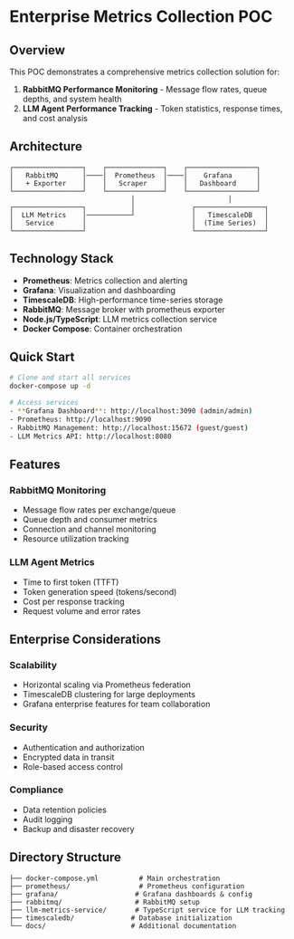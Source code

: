 # Enterprise Metrics Collection POC

## Overview

This POC demonstrates a comprehensive metrics collection solution for:
1. **RabbitMQ Performance Monitoring** - Message flow rates, queue depths, and system health
2. **LLM Agent Performance Tracking** - Token statistics, response times, and cost analysis

## Architecture

```
┌─────────────────┐    ┌──────────────┐    ┌─────────────────┐
│   RabbitMQ      │────│  Prometheus  │────│    Grafana      │
│   + Exporter    │    │   Scraper    │    │   Dashboard     │
└─────────────────┘    └──────────────┘    └─────────────────┘
                              │                       │
┌─────────────────┐           │              ┌─────────────────┐
│  LLM Metrics    │───────────┘              │   TimescaleDB   │
│   Service       │                          │  (Time Series)  │
└─────────────────┘                          └─────────────────┘
```

## Technology Stack

- **Prometheus**: Metrics collection and alerting
- **Grafana**: Visualization and dashboarding
- **TimescaleDB**: High-performance time-series storage
- **RabbitMQ**: Message broker with prometheus exporter
- **Node.js/TypeScript**: LLM metrics collection service
- **Docker Compose**: Container orchestration

## Quick Start

```bash
# Clone and start all services
docker-compose up -d

# Access services
- **Grafana Dashboard**: http://localhost:3090 (admin/admin)
- Prometheus: http://localhost:9090
- RabbitMQ Management: http://localhost:15672 (guest/guest)
- LLM Metrics API: http://localhost:8080
```

## Features

### RabbitMQ Monitoring
- Message flow rates per exchange/queue
- Queue depth and consumer metrics
- Connection and channel monitoring
- Resource utilization tracking

### LLM Agent Metrics
- Time to first token (TTFT)
- Token generation speed (tokens/second)
- Cost per response tracking
- Request volume and error rates

## Enterprise Considerations

### Scalability
- Horizontal scaling via Prometheus federation
- TimescaleDB clustering for large deployments
- Grafana enterprise features for team collaboration

### Security
- Authentication and authorization
- Encrypted data in transit
- Role-based access control

### Compliance
- Data retention policies
- Audit logging
- Backup and disaster recovery

## Directory Structure

```
├── docker-compose.yml          # Main orchestration
├── prometheus/                 # Prometheus configuration
├── grafana/                   # Grafana dashboards & config
├── rabbitmq/                  # RabbitMQ setup
├── llm-metrics-service/       # TypeScript service for LLM tracking
├── timescaledb/              # Database initialization
└── docs/                     # Additional documentation
```

